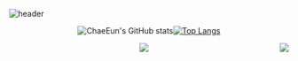 <!--
**cheun0327/cheun0327** is a ✨ _special_ ✨ repository because its `README.md` (this file) appears on your GitHub profile.

Here are some ideas to get you started:

- 🔭 I’m currently working on ...
- 🌱 I’m currently learning ...
- 👯 I’m looking to collaborate on ...
- 🤔 I’m looking for help with ...
- 💬 Ask me about ...
- 📫 How to reach me: ...
- 😄 Pronouns: ...
- ⚡ Fun fact: ...
-->

![header](https://capsule-render.vercel.app/api?type=waving&text=🦋Chae%20Eun🦋&fontSize=45&fontAlignY=40&desc=BackEnd%20Developer&descSize=13&descAlign=54.5&descAlignY=22.5&color=0:e8dcfd,100:100094&height=160)

<div align="center">
  
![ChaeEun's GitHub stats](https://github-readme-stats.vercel.app/api?username=cheun0327&show_icons=true&hide_border=true&count_private=true&theme=radical)[![Top Langs](https://github-readme-stats.vercel.app/api/top-langs/?username=cheun0327&layout=compact&hide_border=true&theme=radical)](https://github.com/cheun0327)
  
<a href="https://suave-lilac-075.notion.site/b1ac3609f8a946c3a1939b5d46211e44?v=cc0f75ec13e54868a33bb57336fb9ee8"><img align="right" src="https://github-readme-stats.vercel.app/api/top-langs/?username=cheun0327&theme=radical&layout=compact&hide_border=true)"/></a>

<a href="https://github.com/cheun0327"><img src="https://hits.seeyoufarm.com/api/count/incr/badge.svg?url=https%3A%2F%2Fgithub.com%2Fseondal&count_bg=%23000000&title_bg=%23000000&icon=github.svg&icon_color=%23E7E7E7&title=GitHub&edge_flat=false)"/></a>
  
</div>
<!--
![trophy](https://github-profile-trophy.vercel.app/?username=cheun0327&theme=monokai&no-bg=true) -->

<!-- <div align=center>
  ⚒ t e c h⚒

  [![html](https://img.shields.io/badge/Html-E34F26?style=flat-square&logo=Html5&logoColor=white)](https://github.com/cheun0327/fullPage) [![css](https://img.shields.io/badge/CSS-1572B6?style=flat-square&logo=CSS3&logoColor=white)](https://github.com/cheun0327/fullPage)
</div> -->
